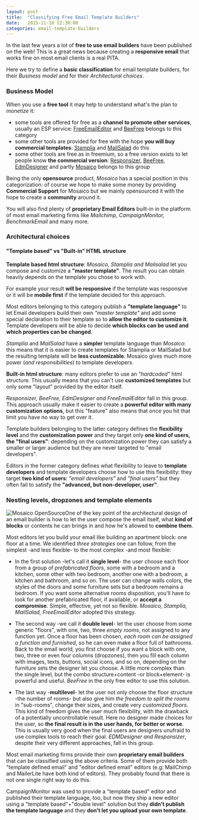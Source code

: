 ```yaml
---
layout: post
title:  "Classifying Free Email Template Builders"
date:   2015-11-10 12:30:00
categories: email-template-builders
---
```

In the last few years a lot of **free to use email builders** have been published on the web!
This is a great news because creating a **responsive email** that works fine on most email clients is a real PITA.

Here we try to define a **basic classification** for email template builders, for their *Business model* and for their *Architectural choices*.

### Business Model

When you use a **free tool** it may help to understand what's the plan to *monetize* it:

- some tools are offered for free as a **channel to promote other services**, usually an ESP service: [FreeEmailEditor](http://freeemaileditor.com/) and [BeeFree](http://www.beefree.io/) belongs to this category
- some other tools are provided for free with the hope **you will buy commercial templates**: [Stamplia](https://builder.stamplia.com) and [MailSalad](https://www.mailsalad.com/) do this
- some other tools are free as in freemium, so a free version exists to let people know **the commercial version**: [Responsizer](http://www.responsizer.com/), [BeeFree](http://www.beefree.io/), [EdmDesigner](http://edmdesigner.com) and partly [Mosaico](http://mosaico.io) belongs to this group

Being the only **opensource** product, *Mosaico* has a special position in this categorization: of course we hope to make some money by providing **Commercial Support** for Mosaico but we mainly opensourced it with the hope to create a **community** around it.

You will also find plenty of **proprietary Email Editors** built-in in the platform of most email marketing firms like *Mailchimp, CampaignMonitor, BenchmarkEmail* and many more.
<!--more-->

### Architectural choices

#### "Template based" vs "Built-in" HTML structure

**Template based html structure**: *Mosaico, Stamplia and Mailsalad* let you compose and customize a **"master template"**. The result you can obtain heavily depends on the template you chose to work with.

For example your result **will be responsive** if the template was responsive or it will be **mobile first** if the template decided for this approach.

Most editors belonging to this category publish a **"template language"** to let Email developers build their own *"master template"* and add some special declaration to their template so to **allow the editor to customize it**. Template developers will be able to decide **which blocks can be used and which properties can be changed**.

*Stamplia* and *MailSalad* have a **simpler** template language than *Mosaico*: this means that it is easier to create templates for Stamplia or MailSalad but the resulting template will be **less customizable**. Mosaico gives much more power (*and responsibilities*) to template developers.

**Built-in html structure**: many editors prefer to use an *"hardcoded"* html structure. This usually means that you can't use **customized templates** but only some "layout" provided by the editor itself.

*Responsizer, BeeFree, EdmDesigner and FreeEmailEditor* fall in this group. This approach usually make it easier to create a **powerful editor with many customization options**, but this "feature" also means that once you hit that limit you have no way to get over it.

Template builders belonging to the latter category defines the **flexibility level** and the **customization power** and they target only **one kind of users, the "final users"**: depending on the customization power they can satisfy a smaller or larger audience but they are never targeted to "email developers".

Editors in the former category defines what flexibility to leave to **template developers** and template developers choose how to use this flexibility: they target **two kind of users**: *"email developers"* and *"final users"* but they often fail to satisfy the **"advanced, but non-developer, user"**.

### Nesting levels, dropzones and template elements

![Mosaico OpenSource](https://raw.githubusercontent.com/voidlabs/mosaico.io/gh-pages/assets/images/rooms_sma.png)One of the key point of the architectural design of an email builder is how to let the user compose the email itself, what **kind of blocks** or contents he can brings in and how he's allowed to **combine them**.

Most editors let you build your email like building an apartment block: one floor at a time. We identified *three strategies* one can follow, from the simplest -and less flexible- to the most complex -and most flexible:

- In the first solution -let's call it **single level**- the user choose each floor from a group of *prefabricated floors*, some with a bedroom and a kitchen, some other with two bedroom, another one with a bedroom, a kitchen and bathroom, and so on.
The user can change walls colors, the styles of the doors and some furniture sets but a bedroom remains a bedroom. If you want some alternative rooms disposition, you'll have to look for another prefabricated floor, if available, or **accept a compromise**. Simple, effective, yet not so flexible. *Mosaico, Stamplia, MailSalad, FreeEmailEditor* adopted this strategy.

- The second way -we call it **double level**- let the user choose from some generic "floors", with one, two, three *empty rooms*, not assigned to any function yet. Once a floor has been chosen, *each room can be assigned a function and furnished*, so he can even make a floor full of bathrooms. Back to the email world, you first choose if you want a block with one, two, three or even four columns (dropzones), then you fill each column with images, texts,  buttons, social icons, and so on, depending on the furniture sets the designer let you choose. A little more complex than the single level, but the combo structure+content -or block+element- is powerful and useful. *BeeFree* in the only free editor to use this solution.

- The last way -**multilevel**- let the user not only choose the floor structure -the number of rooms- but also give him *the freedom to split the rooms* in "sub-rooms", change their sizes, and create very *customized floors*. This kind of freedom gives the user much flexibility, with the drawback of a potentially uncontrollable result. Here no designer made choices for the user, so **the final result is in the user hands, for better or worse**. This is usually very good when the final users are designers unufraid to use complex tools to reach their goal. *EDMDesigner and Responsizer*, despite their very different approaches, fall in this group.

Most email marketing firms provide their own **proprietary email builders** that can be classified using the above criteria.
Some of them provide both "template defined email" and "editor defined email" editors (e.g: MailChimp and MailerLite have both kind of editors). They probably found that there is not one single right way to do this.

CampaignMonitor was used to provide a "template based" editor and published their template language, too, but now they ship a new editor using a "template based"+"double level" solution but they **didn't publish the template language** and they **don't let you upload your own template**.

